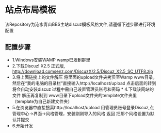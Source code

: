 # 站点布局模板
该Repository为沁水青山BBS主站discuz模板风格文件,请遵循下述步骤进行环境配置

## 配置步骤
* 1.Windows安装WAMP wamp已发到群里
* 2.下载Discuz! X2.5 正式版, http://download.comsenz.com/DiscuzX/2.5/Discuz_X2.5_SC_UTF8.zip
* 3.将上面链接上的文件解压 将里面的upload文件夹拷贝至Wamp www目录，然后在“我的电脑的目录栏”直接输入http://localhost/upload 点击后面的转到 将会自动安装discuz 过程中需自己设置管理员账号和密码 
* 4.下载该网站的文件 解压再复制到 www目录下upload文件夹的template文件夹里（template为自己新建文件夹）
* 5.在浏览器中直接搜索http://localhost/upload 用管理员账号登录Discuz,点管理中心->界面->风格管理，安装刚刚导入的风格 返回 把那个风格设置为默认并提交
* 6.开始开发
